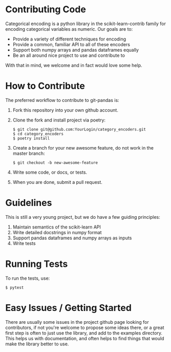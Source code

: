 Contributing Code
=================

Categorical encoding is a python library in the scikit-learn-contrib family for encoding categorical variables as numeric. Our goals are to:

 * Provide a variety of different techniques for encoding
 * Provide a common, familiar API to all of these encoders
 * Support both numpy arrays and pandas dataframes equally
 * Be an all around nice project to use and contribute to
 
With that in mind, we welcome and in fact would love some help.

How to Contribute
=================

The preferred workflow to contribute to git-pandas is:

 1. Fork this repository into your own github account.
 2. Clone the fork and install project via poetry:
    ```
    $ git clone git@github.com:YourLogin/category_encoders.git
    $ cd category_encoders
    $ poetry install
    ```
    
 3. Create a branch for your new awesome feature, do not work in the master branch:
 
    ```
    $ git checkout -b new-awesome-feature
    ```
    
 4. Write some code, or docs, or tests.
 5. When you are done, submit a pull request.
 
Guidelines
==========

This is still a very young project, but we do have a few guiding principles:

 1. Maintain semantics of the scikit-learn API
 2. Write detailed docstrings in numpy format
 3. Support pandas dataframes and numpy arrays as inputs
 4. Write tests

Running Tests
=============

To run the tests, use:

    $ pytest
    
Easy Issues / Getting Started
=============================

There are usually some issues in the project github page looking for contributors, if not you're welcome to propose some
 ideas there, or a great first step is often to just use the library, and add to the examples directory. This helps us 
 with documentation, and often helps to find things that would make the library better to use.
